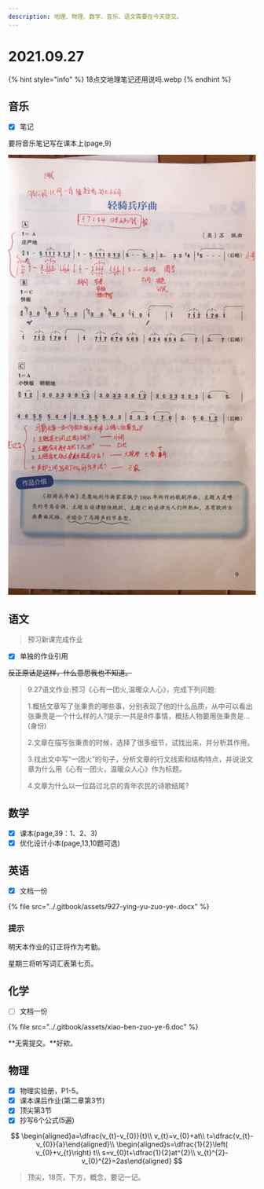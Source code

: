 ```yaml
---
description: 地理、物理、数学、音乐、语文需要在今天提交。
---
```


# 2021.09.27

{% hint style="info" %}
18点交地理笔记还用说吗.webp
{% endhint %}

## 音乐

* [x] 笔记

要将音乐笔记写在课本上\(page,9\)

![笔记图](../.gitbook/assets/7c0fb59fa9cd16bd.jpg)

## 语文

> 预习新课完成作业

* [x] 单独的作业引用

~~反正原话是这样，什么意思我也不知道。~~

> 9.27语文作业:预习《心有一团火,温暖众人心》，完成下列问题:
>
> 1.概括文章写了张秉贵的哪些事，分别表现了他的什么品质，从中可以看出张秉贵是一个什么样的人?提示:一共是8件事情，概括人物要用张秉贵是...\(身份\)
>
> 2.文章在描写张秉贵的时候，选择了很多细节，试找出来，并分析其作用。
>
> 3.找出文中写“一团火”的句子，分析文章的行文线索和结构特点，并说说文章为什么用《心有一团火，温暖众人心》作为标题。
>
> 4.文章为什么以一位路过北京的青年农民的诗歌结尾?

## 数学

* [x] 课本\(page,39：1、2、3\)
* [x] 优化设计小本\(page,13,10题可选\)

## 英语

* [x] 文档一份

{% file src="../.gitbook/assets/927-ying-yu-zuo-ye-.docx" %}

### 提示

明天本作业的订正将作为考勤。

星期三将听写词汇表第七页。

## 化学

* [ ] 文档一份

{% file src="../.gitbook/assets/xiao-ben-zuo-ye-6.doc" %}

**无需提交。**好欸。

## 物理

* [x] 物理实验册，P1-5。
* [x] 课本课后作业\(第二章第3节\)
* [x] 顶尖第3节
* [x] 抄写6个公式\(5遍\)

$$
\begin{aligned}a=\dfrac{v_{t}-v_{0}}{t}\\
v_{t}=v_{0}+at\\
t=\dfrac{v_{t}-v_{0}}{a}\end{aligned}\\
\begin{aligned}s=\dfrac{1}{2}\left( v_{0}+v_{t}\right) t\\
s=v_{0}t+\dfrac{1}{2}at^{2}\\
v_{t}^{2}-v_{0}^{2}=2as\end{aligned}
$$

> 顶尖，18页，下方，概念，要记一记。

